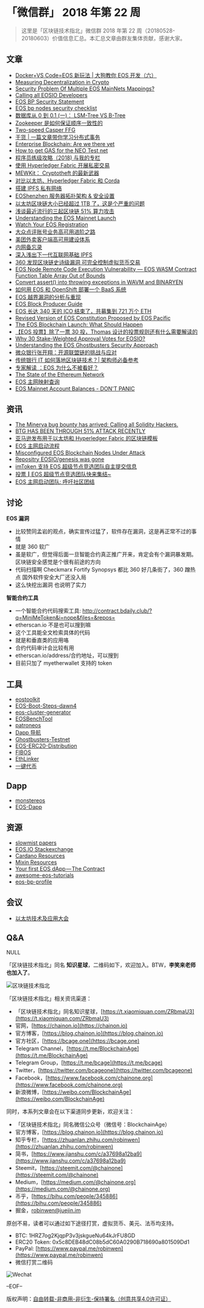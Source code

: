# 「微信群」 2018 年第 22 周

> 这里是「区块链技术指北」微信群 2018 年第 22 周（20180528-20180603）价值信息汇总。本汇总文章由群友集体贡献，感谢大家。

## 文章

* [Docker+VS Code=EOS 新玩法 | 大狗教你 EOS 开发（六）](https://mp.weixin.qq.com/s?__biz=MzU4MzQ3NjE0Nw==&mid=2247484598&idx=1&sn=f0e505c0c327ff154647e2ba8ccba382&chksm=fda9326acadebb7c9e398c28c8ac23d4eadb2760675cb5906acba98d0e213a93f8351919f03b&mpshare=1&scene=1&srcid=0527imlUDTfy1PROq9X2yIEy#rd)
* [Measuring Decentralization in Crypto](https://bcage.one/d/477-measuring-decentralization-in-crypto)
* [Security Problem Of Multiple EOS MainNets Mappings?](https://bcage.one/d/484-security-problem-of-multiple-eos-mainnets-mappings)
* [Calling all EOSIO Developers](https://bcage.one/d/485-calling-all-eosio-developers)
* [EOS BP Security Statement](https://bcage.one/d/488-eos-bp-security-statement)
* [EOS bp nodes security checklist](https://bcage.one/d/489-eos-bp-nodes-security-checklist)
* [数据库从 0 到 0.1 (一)： LSM-Tree VS B-Tree](https://bcage.one/d/490-0-0-1-lsm-tree-vs-b-tree)
* [Zookeeper 是如何保证顺序一致性的](https://bcage.one/d/491-zookeeper)
* [Two-speed Casper FFG](https://bcage.one/d/492-two-speed-casper-ffg)
* [干货 | 一篇文章带你学习分布式事务](https://bcage.one/d/495-distributed-transaction)
* [Enterprise Blockchain: Are we there yet](https://bcage.one/d/496-enterprise-blockchain-are-we-there-yet)
* [How to get GAS for the NEO Test net](https://bcage.one/d/498-how-to-get-gas-for-the-neo-test-net)
* [程序员练级攻略（2018) 与我的专栏](https://bcage.one/d/499-2018)
* [使用 Hyperledger Fabric 开展私密交易](https://bcage.one/d/500-hyperledger-fabric)
* [MEWKit： Cryptotheft 的最新武器](https://bcage.one/d/501-mewkit-cryptotheft)
* [对比以太坊、Hyperledger Fabric 和 Corda](https://bcage.one/d/503-hyperledger-fabric-corda)
* [搭建 IPFS 私有网络](https://bcage.one/d/504-ipfs)
* [EOShenzhen 服务器拓扑架构 & 安全设置](https://bcage.one/d/506-eoshenzhen)
* [以太坊区块链大小已经超过 1TB 了，这是个严重的问题](https://bcage.one/d/509-1tb)
* [浅谈最近流行的三起区块链 51% 算力攻击](https://bcage.one/d/510-51)
* [Understanding the EOS Mainnet Launch](https://bcage.one/d/511-understanding-the-eos-mainnet-launch)
* [Watch Your EOS Registration](https://bcage.one/d/513-watch-your-eos-registration)
* [大众点评账号业务高可用进阶之路](https://bcage.one/d/521-dp-account-ha)
* [美团外卖客户端高可用建设体系](https://bcage.one/d/522-waimai-ha)
* [内网备忘录](https://bcage.one/d/524-net)
* [深入浅出下一代互联网基础 IPFS](https://mp.weixin.qq.com/s?__biz=MzAwMDU1MTE1OQ==&mid=2653549750&idx=1&sn=ba6da3f847075efbb149b5f0e5c95960&chksm=813a652eb64dec381118af92ac53f2bfd999ad7bf3b906ebaaf5242bb7bf8cb974aa794ba0c9&mpshare=1&scene=1&srcid=0529yGFlcEXJXhvmIUomiJuS#rd)
* [360 发现区块链史诗级漏洞 可完全控制虚拟货币交易](https://media.weibo.cn/article?id=2309404244993110866922)
* [EOS Node Remote Code Execution Vulnerability — EOS WASM Contract Function Table Array Out of Bounds](http://blogs.360.cn/blog/eos-node-remote-code-execution-vulnerability/)
* [Convert assert() into throwing exceptions in WAVM and BINARYEN](https://github.com/EOSIO/eos/issues/3498)
* [如何用 EOS 和 OpenShift 部署一个 BaaS 系统](https://mp.weixin.qq.com/s?__biz=MzA5OTAyNzQ2OA==&mid=2649697838&idx=1&sn=e86c50402dad4fe7eeffa71b56935870&chksm=8893114dbfe4985be98ea562312aaabb9e063799471acabad55b2cedeb610b45687db0f8a4ee&mpshare=1&scene=1&srcid=0531ur3jjDvwoCfWGuxQf0g7#rd)
* [EOS 越界漏洞的分析与重现](https://mp.weixin.qq.com/s?__biz=MzU3MTU2NTU1MA==&mid=2247483680&idx=1&sn=4f7b6b895cc4bd5bf11850e85c3db822&chksm=fcdf75a1cba8fcb79edb249261092076a89b359339b0622fd6357576a1c15b62e5f110b02162&mpshare=1&scene=1&srcid=0530CIPjbPbJ3R48h5bvL7Lq#rd)
* [EOS Block Producer Guide](https://bcage.one/d/527-eos-block-producer-guide)
* [EOS 长达 340 天的 ICO 结束了，共募集到 721 万个 ETH](https://blog.csdn.net/weixin_42208011/article/details/80546962)
* [Revised Version of EOS Constitution Proposed by EOS Pacific](https://bcage.one/d/533-revised-version-of-eos-constitution-proposed-by-eos-pacific)
* [The EOS Blockchain Launch: What Should Happen](https://bcage.one/d/534-the-eos-blockchain-launch-what-should-happen)
* [【EOS 投票】除了一票 30 投，Thomas 设计的投票规则还有什么需要解读的](https://bcage.one/d/535-eos-30-thomas)
* [Why 30 Stake-Weighted Approval Votes for EOSIO?](https://bcage.one/d/536-why-30-stake-weighted-approval-votes-for-eosio)
* [Understanding the EOS Ghostbusters Security Approach](https://bcage.one/d/537-understanding-the-eos-ghostbusters-security-approach)
* [微众银行张开翔：开源联盟链的挑战与应对](https://bcage.one/d/538-webank)
* [传统银行 IT 如何落地区块链技术？| 架构师必备参考](https://bcage.one/d/539-it)
* [专家解读 ：EOS 为什么不被看好？](https://bcage.one/d/540-eos)
* [The State of the Ethereum Network](https://bcage.one/d/541-the-state-of-the-ethereum-network)
* [EOS 主网映射查询](https://bcage.one/d/542-eos)
* [EOS Mainnet Account Balances - DON'T PANIC](https://bcage.one/d/543-eos-mainnet-account-balances-don-t-panic)

## 资讯

* [The Minerva bug bounty has arrived: Calling all Solidity Hackers.](https://bcage.one/d/478-the-minerva-bug-bounty-has-arrived-calling-all-solidity-hackers)
* [BTG HAS BEEN THROUGH 51% ATTACK RECENTLY](https://bcage.one/d/497-btg-has-been-through-51-attack-recently)
* [亚马逊发布用于以太坊和 Hyperledger Fabric 的区块链模板](https://bcage.one/d/502-hyperledger-fabric)
* [EOS 主网启动流程](https://bcage.one/d/514-eos)
* [Misconfigured EOS Blockchain Nodes Under Attack](https://bcage.one/d/519-misconfigured-eos-blockchain-nodes-under-attack)
* [Repositry EOSIO/genesis was gone](https://bcage.one/d/520-repositry-eosio-genesis-was-gone)
* [imToken 支持 EOS 超级节点竞选团队自主提交信息](https://bcage.one/d/528-imtoken-eos)
* [投票┃EOS 超级节点竞选团队快来集结~](https://bcage.one/d/529-eos)
* [EOS 主网启动团队: 呼吁社区团结](https://bcage.one/d/531-eos)

## 讨论

**EOS 漏洞**

* 比较赞同孟岩的观点，确实宣传过猛了，软件存在漏洞，这是再正常不过的事情
* 就是 360 软广
* 虽是软广，但觉得后面一旦智能合约真正推广开来，肯定会有个漏洞暴发期。区块链安全感觉是个很有前途的方向
* 代码扫描啊 Checkmarx Fortify Synopsys 都比 360 好几条街了，360 蹭热点 国外软件安全大厂还没入局
* 这么快挖出漏洞 也说明了实力

**智能合约工具**

* 一个智能合约代码搜索工具: http://contract.bdaily.club/?q=MiniMeToken&i=nope&files=&repos=
* etherscan.io 不是也可以搜到嘛
* 这个工具能全文检索具体的代码
* 就是和垂直类的应用咯
* 合约代码审计会比较有用
* etherscan.io/address/合约地址，可以搜到
* 目前只加了 myetherwallet 支持的 token

## 工具

* [eostoolkit](https://github.com/winlin/eostoolkit)
* [EOS-Boot-Steps-dawn4](https://bcage.one/d/480-eos-boot-steps-dawn4)
* [eos-cluster-generator](https://bcage.one/d/481-eos-cluster-generator)
* [EOSBenchTool](https://bcage.one/d/483-eosbenchtool)
* [patroneos](https://bcage.one/d/486-patroneos)
* [Dapp 导航](https://bcage.one/d/493-dapp)
* [Ghostbusters-Testnet](https://bcage.one/d/494-ghostbusters-testnet)
* [EOS-ERC20-Distribution](https://bcage.one/d/525-eos-erc20-distribution)
* [FIBOS](https://bcage.one/d/526-fibos)
* [EthLinker](https://www.ethlinker.com)
* [一键代币](http://token.ftqq.com)

## Dapp

* [monstereos](https://bcage.one/d/482-monstereos)
* [EOS-Dapp](https://bcage.one/d/518-eos-dapp)

## 资源

* [slowmist papers](https://bcage.one/d/512-slowmist-papers)
* [EOS.IO Stackexchange](https://bcage.one/d/515-eos-io-stackexchange)
* [Cardano Resources](https://bcage.one/d/516-cardano-resources)
* [Mixin Resources](https://bcage.one/d/517-mixin-resources)
* [Your first EOS dApp — The Contract](https://bcage.one/d/523-your-first-eos-dapp-the-contract)
* [awesome-eos-tutorials](https://bcage.one/d/530-awesome-eos-tutorials)
* [eos-bp-profile](https://bcage.one/d/532-eos-bp-profile)

## 会议

* [以太坊技术及应用大会](https://bss.csdn.net/m/topic/ethereum/live)

## Q&A

NULL

「区块链技术指北」同名 **知识星球**，二维码如下，欢迎加入。BTW，**李笑来老师也加入了**。

![区块链技术指北](https://i.imgur.com/RBmpxTL.png)

「区块链技术指北」相关资讯渠道：

* 「区块链技术指北」同名知识星球，[https://t.xiaomiquan.com/ZRbmaU3](https://t.xiaomiquan.com/ZRbmaU3)
* 官网，[https://chainon.io](https://chainon.io)
* 官方博客，[https://blog.chainon.io](https://blog.chainon.io)
* 官方社区，[https://bcage.one](https://bcage.one)
* Telegram Channel，[https://t.me/BlockchainAge](https://t.me/BlockchainAge)
* Telegram Group，[https://t.me/bcage](https://t.me/bcage)
* Twitter，[https://twitter.com/bcageone](https://twitter.com/bcageone)
* Facebook，[https://www.facebook.com/chainone.org](https://www.facebook.com/chainone.org)
* 新浪微博，[https://weibo.com/BlockchainAge](https://weibo.com/BlockchainAge)

同时，本系列文章会在以下渠道同步更新，欢迎关注：

* 「区块链技术指北」同名微信公众号（微信号：BlockchainAge）
* 官方博客，[https://blog.chainon.io](https://blog.chainon.io)
* 知乎专栏，[https://zhuanlan.zhihu.com/robinwen](https://zhuanlan.zhihu.com/robinwen)
* 简书，[https://www.jianshu.com/c/a37698a12ba9](https://www.jianshu.com/c/a37698a12ba9)
* Steemit，[https://steemit.com/@chainone](https://steemit.com/@chainone)
* Medium，[https://medium.com/@chainone.org](https://medium.com/@chainone.org)
* 币乎，[https://bihu.com/people/345886](https://bihu.com/people/345886)
* 掘金，[robinwen@juejin.im](https://juejin.im/user/5673ccae60b2260ee435f89a/posts)

原创不易，读者可以通过如下途径打赏，虚拟货币、美元、法币均支持。

* BTC: 1HRZ7og2KjqpP3v3jskgueNu64kJrFU8GD
* ERC20 Token: 0x5c8DEB48dC08b5dC60A0290B718690a801509Dd1
* PayPal: [https://www.paypal.me/robinwen](https://www.paypal.me/robinwen)
* 微信打赏二维码

![Wechat](https://i.imgur.com/hKyy9lI.jpg)

–EOF–

版权声明：[自由转载-非商用-非衍生-保持署名（创意共享4.0许可证）](http://creativecommons.org/licenses/by-nc-nd/4.0/deed.zh)
